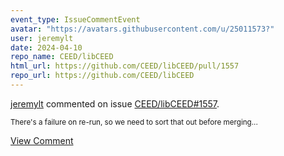 ```yaml
---
event_type: IssueCommentEvent
avatar: "https://avatars.githubusercontent.com/u/25011573?"
user: jeremylt
date: 2024-04-10
repo_name: CEED/libCEED
html_url: https://github.com/CEED/libCEED/pull/1557
repo_url: https://github.com/CEED/libCEED
---
```


<a href='https://github.com/jeremylt' target='_blank'>jeremylt</a> commented on issue <a href='https://github.com/CEED/libCEED/pull/1557' target='_blank'>CEED/libCEED#1557</a>.

<small>There's a failure on re-run, so we need to sort that out before merging...</small>

<a href='https://github.com/CEED/libCEED/pull/1557' target='_blank'>View Comment</a>